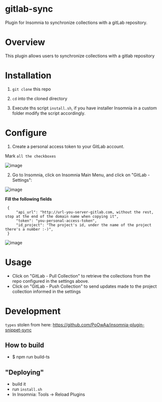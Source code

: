 # gitlab-sync

Plugin for Insomnia to synchronize collections with a gitLab repository.

# Overview 

This plugin allows users to synchronize collections with a gitlab repository

# Installation

1. `git clone` this repo


2. `cd` into the cloned directory


3. Execute ths script `install.sh`, if you have installer Insomnia in a custom folder
modify the script accordingly.

# Configure

1. Create a personal access token to your GitLab account.
   
Mark `all the checkboxes`
   
   ![image](https://user-images.githubusercontent.com/10922392/117333905-cd115480-ae6f-11eb-8b54-689252846e8b.png)

2. Go to Insomnia, click on Insomnia Main Menu, and click on "GitLab - Settings":
   
  ![image](https://user-images.githubusercontent.com/10922392/117336023-267a8300-ae72-11eb-8982-efecdd532818.png)

   **Fill the following fields**

   ```
    {
        "api_url": "http://url-you-server-gitlab.com, without the rest, stop at the end of the domain name when copying it", 
        "token": "you-personal-access-token", 
        "id_project": "The project's id, under the name of the project there's a number :-)",
    }
   ```
   
   ![image](https://user-images.githubusercontent.com/10922392/117334413-5aed3f80-ae70-11eb-89ac-5c69998b24d4.png)

# Usage

* Click on "GitLab - Pull Collection" to retrieve the collections from the repo configured in the settings above.
* Click on "GitLab - Push Collection" to send updates made to the project collection informed in the settings
  
# Development

`types` stolen from here: https://github.com/PoOwAa/insomnia-plugin-snippet-sync

## How to build

- $ npm run build-ts

## "Deploying"

- build it
- run `install.sh`
- In Insomnia: Tools -> Reload Plugins
